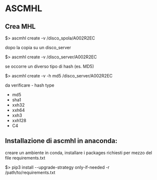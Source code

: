 # ASCMHL

## Crea MHL

$> ascmhl create -v /disco_spola/A002R2EC

dopo la copia su un disco_server

$> ascmhl create -v /disco_server/A002R2EC

se occorre un diverso tipo di hash (es. MD5)

$> ascmhl create -v -h md5 /disco_server/A002R2EC

da verificare - hash type
- md5
- sha1
- xxh32
- xxh64
- xxh3
- xxh128
- C4


## Installazione di ascmhl in anaconda:
creare un ambiente in conda, installare i packages richiesti per mezzo del file requirements.txt

$> pip3 install --upgrade-strategy only-if-needed -r /path/to/requirements.txt
